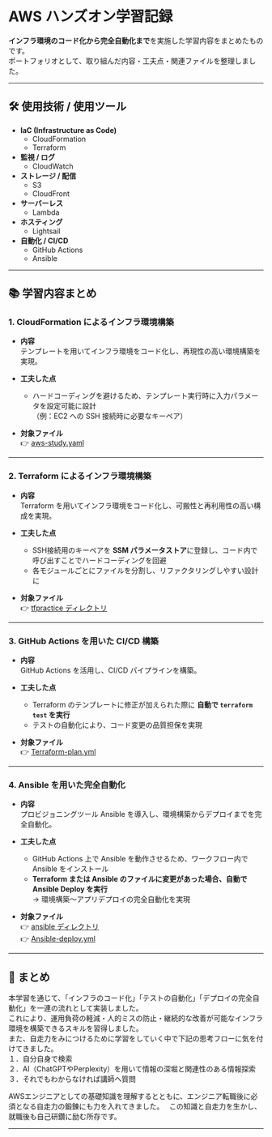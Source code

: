 # AWS ハンズオン学習記録

**インフラ環境のコード化から完全自動化まで**を実施した学習内容をまとめたものです。  
ポートフォリオとして、取り組んだ内容・工夫点・関連ファイルを整理しました。

---

## 🛠️ 使用技術 / 使用ツール
- **IaC (Infrastructure as Code)**
  - CloudFormation
  - Terraform
- **監視 / ログ**
  - CloudWatch
- **ストレージ / 配信**
  - S3
  - CloudFront
- **サーバーレス**
  - Lambda
- **ホスティング**
  - Lightsail
- **自動化 / CI/CD**
  - GitHub Actions
  - Ansible

---

## 📚 学習内容まとめ

### 1. CloudFormation によるインフラ環境構築
- **内容**  
  テンプレートを用いてインフラ環境をコード化し、再現性の高い環境構築を実現。  

- **工夫した点**  
  - ハードコーディングを避けるため、テンプレート実行時に入力パラメータを設定可能に設計  
    （例：EC2 への SSH 接続時に必要なキーペア）

- **対象ファイル**  
  👉 [aws-study.yaml](https://github.com/ShunsukeSato1053/aws-study/blob/main/aws-study.yaml)

---

### 2. Terraform によるインフラ環境構築
- **内容**  
  Terraform を用いてインフラ環境をコード化し、可搬性と再利用性の高い構成を実現。  

- **工夫した点**  
  - SSH接続用のキーペアを **SSM パラメータストア**に登録し、コード内で呼び出すことでハードコーディングを回避  
  - 各モジュールごとにファイルを分割し、リファクタリングしやすい設計に  

- **対象ファイル**  
  👉 [tfpractice ディレクトリ](https://github.com/ShunsukeSato1053/aws-study/tree/main/tfpractice)

---

### 3. GitHub Actions を用いた CI/CD 構築
- **内容**  
  GitHub Actions を活用し、CI/CD パイプラインを構築。  

- **工夫した点**  
  - Terraform のテンプレートに修正が加えられた際に **自動で `terraform test` を実行**  
  - テストの自動化により、コード変更の品質担保を実現

- **対象ファイル**  
  👉 [Terraform-plan.yml](https://github.com/ShunsukeSato1053/aws-study/blob/main/.github/workflows/Terraform-plan.yml)

---

### 4. Ansible を用いた完全自動化
- **内容**  
  プロビジョニングツール Ansible を導入し、環境構築からデプロイまでを完全自動化。  

- **工夫した点**  
  - GitHub Actions 上で Ansible を動作させるため、ワークフロー内で Ansible をインストール  
  - **Terraform または Ansible のファイルに変更があった場合、自動で Ansible Deploy を実行**  
    → 環境構築〜アプリデプロイの完全自動化を実現  

- **対象ファイル**  
  👉 [ansible ディレクトリ](https://github.com/ShunsukeSato1053/aws-study/tree/main/ansible)  
  👉 [Ansible-deploy.yml](https://github.com/ShunsukeSato1053/aws-study/blob/main/.github/workflows/Ansible-deploy.yml)

---

## 🚀 まとめ
本学習を通じて、「インフラのコード化」「テストの自動化」「デプロイの完全自動化」を一連の流れとして実装しました。  
これにより、運用負荷の軽減・人的ミスの防止・継続的な改善が可能なインフラ環境を構築できるスキルを習得しました。  
また、自走力をみにつけるために学習をしていく中で下記の思考フローに気を付けてきました。  
１．自分自身で検索  
２．AI（ChatGPTやPerplexity）を用いて情報の深堀と関連性のある情報探索  
３．それでもわからなければ講師へ質問  

AWSエンジニアとしての基礎知識を理解するとともに、エンジニア転職後に必須となる自走力の鍛錬にも力を入れてきました。　
この知識と自走力を生かし、就職後も自己研鑽に励む所存です。　

---
